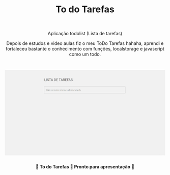 <h1 align="center">To do Tarefas</h1><br/>
  <p align="center">Aplicação todolist (Lista de tarefas)</p>
<p align="center">Depois de estudos e video aulas fiz o meu ToDo Tarefas hahaha, aprendi e fortaleceu bastante o conhecimento com funções, localstorage e javascript como um todo.</p>
<h1 align="center">
  <img alt="Readme" title="Readme" src="Animation.gif" />
</h1>

<h4 align="center"> 
	🚧  To do Tarefas 📓 Pronto para apresentação  🚧
</h4>
  
